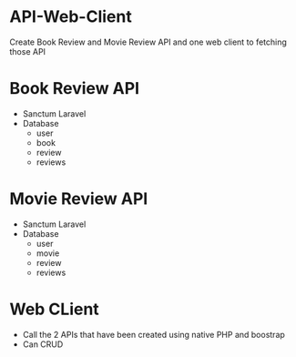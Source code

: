 # API-Web-Client
Create Book Review and Movie Review API and one web client to fetching those API

# Book Review API
- Sanctum Laravel
- Database
  + user
  + book
  + review
  + reviews

# Movie Review API
- Sanctum Laravel
- Database
  + user
  + movie
  + review
  + reviews

# Web CLient
- Call the 2 APIs that have been created
using native PHP and boostrap
- Can CRUD
